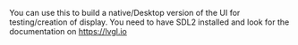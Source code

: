 You can use this to build a native/Desktop version of the UI for testing/creation of display.
You need to have SDL2 installed and look for the documentation on https://lvgl.io
